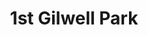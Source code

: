 ---
title: 1st Gilwell Park
type: necker
layout: section
publishDate: 2025-07-21T20:00:00Z
params:
  showNecker: plain
  main: tsa-khaki
---